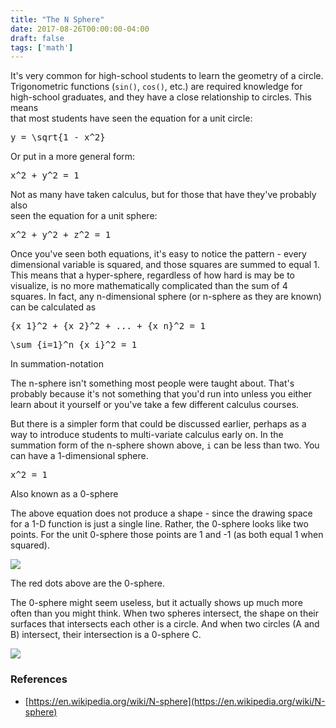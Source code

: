 ```yaml
---
title: "The N Sphere"
date: 2017-08-26T00:00:00-04:00
draft: false
tags: ['math']
---
```


It's very common for high-school students to learn the geometry of a circle.  
Trigonometric functions (`sin()`, `cos()`, etc.) are required knowledge for  
high-school graduates, and they have a close relationship to circles. This means  
that most students have seen the equation for a unit circle:

<!--more-->

<pre class="math">y = \sqrt{1 - x^2}</pre>

Or put in a more general form:

<pre class="math">x^2 + y^2 = 1</pre>

Not as many have taken calculus, but for those that have they've probably also  
seen the equation for a unit sphere:

<pre class="math">x^2 + y^2 + z^2 = 1</pre>

Once you've seen both equations, it's easy to notice the pattern - every dimensional variable is squared, and those squares are summed to equal 1. This means that a hyper-sphere, regardless of how hard is may be to visualize, is no more mathematically complicated than the sum of 4 squares. In fact, any n-dimensional sphere (or n-sphere as they are known) can be calculated as

<pre class="math">{x_1}^2 + {x_2}^2 + ... + {x_n}^2 = 1</pre>

<pre class="math">\sum_{i=1}^n {x_i}^2 = 1</pre>

In summation-notation

The n-sphere isn't something most people were taught about. That's probably because it's not something that you'd run into unless you either learn about it yourself or you've take a few different calculus courses.

But there is a simpler form that could be discussed earlier, perhaps as a way to introduce students to multi-variate calculus early on. In the summation form of the n-sphere shown above, `i` can be less than two. You can have a 1-dimensional sphere.

<pre class="math">x^2 = 1</pre>

Also known as a 0-sphere

The above equation does not produce a shape - since the drawing space for a 1-D function is just a single line. Rather, the 0-sphere looks like two points. For the unit 0-sphere those points are 1 and -1 (as both equal 1 when squared).

![](/blog/image/n-sphere/n-sphere-1.svg)

The red dots above are the 0-sphere.

The 0-sphere might seem useless, but it actually shows up much more often than you might think. When two spheres intersect, the shape on their surfaces that intersects each other is a circle. And when two circles (A and B) intersect, their intersection is a 0-sphere C.

![](/blog/image/n-sphere/n-sphere-2.svg)

### References

*   [https://en.wikipedia.org/wiki/N-sphere](https://en.wikipedia.org/wiki/N-sphere)

